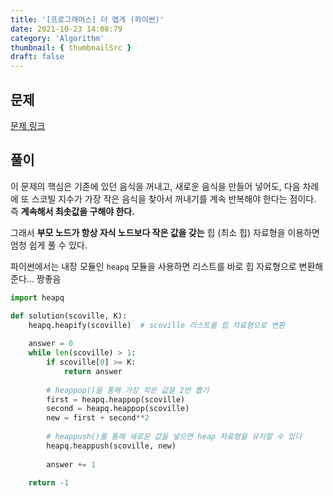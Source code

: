 ```yaml
---
title: '[프로그래머스] 더 맵게 (파이썬)'
date: 2021-10-23 14:08:79
category: 'Algorithm'
thumbnail: { thumbnailSrc }
draft: false
---
```




## 문제

[문제 링크](https://programmers.co.kr/learn/courses/30/lessons/42626?language=python3)



## 풀이

이 문제의 핵심은 기존에 있던 음식을 꺼내고, 새로운 음식을 만들어 넣어도,  다음 차례에 또 스코빌 지수가 가장 작은 음식을 찾아서 꺼내기를 계속 반복해야 한다는 점이다. 즉 **계속해서 최솟값을 구해야 한다.**



그래서 **부모 노드가 항상 자식 노드보다 작은 값을 갖는** 힙 (최소 힙) 자료형을  이용하면 엄청 쉽게 풀 수 있다.



파이썬에서는 내장 모듈인 `heapq` 모듈을 사용하면 리스트를 바로 힙 자료형으로 변환해준다... 짱좋음



```python
import heapq

def solution(scoville, K):
    heapq.heapify(scoville)  # scoville 리스트를 힙 자료형으로 변환
    
    answer = 0
    while len(scoville) > 1:
        if scoville[0] >= K:
            return answer
        
        # heappop()을 통해 가장 작은 값을 2번 뽑기
        first = heapq.heappop(scoville)  
        second = heapq.heappop(scoville)
        new = first + second**2
        
        # heappush()를 통해 새로운 값을 넣으면 heap 자료형을 유지할 수 있다 
        heapq.heappush(scoville, new)
        
        answer += 1        

    return -1
```


